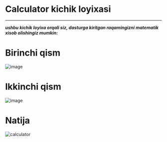 
# Calculator kichik loyixasi
----
***ushbu kichik loyixa orqali siz, dasturga kiritgan raqamingizni matematik xisob olishingiz mumkin:***

# Birinchi qism
![image](https://github.com/Ahmadxon1990/CalculatR/assets/153198605/912ed55c-821c-4231-ae6e-ced4d813db2d)

# Ikkinchi qism
![image](https://github.com/Ahmadxon1990/CalculatR/assets/153198605/aa8814a7-66a6-45a7-9f90-021e1436782a)

# Natija 
![calculator](https://github.com/Ahmadxon1990/CalculatR/assets/153198605/0017216d-9603-4515-b636-9677d72e70da)


